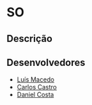 # SO

## Descrição

## Desenvolvedores

* [Luís Macedo](https://github.com/FallenFoil)  
* [Carlos Castro](https://github.com/carlosc20)  
* [Daniel Costa](https://github.com/Dans24)